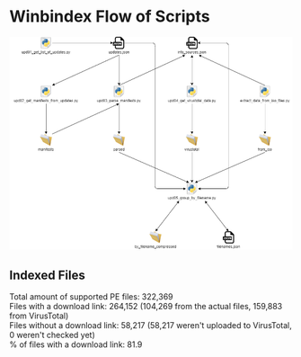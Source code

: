 # Winbindex Flow of Scripts

![winbindex-scripts-flow.png](winbindex-scripts-flow.png)

## Indexed Files

<!--FileStats-->
Total amount of supported PE files: 322,369  
Files with a download link: 264,152 (104,269 from the actual files, 159,883 from VirusTotal)  
Files without a download link: 58,217 (58,217 weren't uploaded to VirusTotal, 0 weren't checked yet)  
% of files with a download link: 81.9  
<!--/FileStats-->
